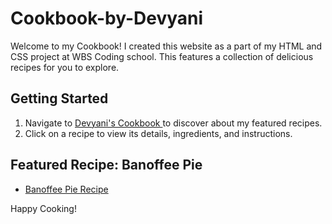 # Cookbook-by-Devyani

Welcome to my Cookbook! I created this website as a part of my HTML and CSS project at WBS Coding school. 
This features a collection of delicious recipes for you to explore.

## Getting Started

1. Navigate to <a href= "https://preeminent-fudge-5317a9.netlify.app/"> Devyani's Cookbook </a> to discover about my featured recipes.
2. Click on a recipe to view its details, ingredients, and instructions.

## Featured Recipe: Banoffee Pie

- <a href= "https://preeminent-fudge-5317a9.netlify.app/recipe"> Banoffee Pie Recipe </a>

Happy Cooking!
